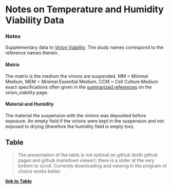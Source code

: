 # Notes on Temperature and Humidity Viability Data

### Notes
Supplementary data to [Virion Viability](../virion_viability.md). The study names correspond to the reference names therein.

#### Matrix
The matrix is the medium the virions are suspended. 
MM = Minimal Medium, MEM = Minimal Essential Medium, CCM = Cell Culture Medium
exact specifications often given in the [summarized references](../virion_viability.md#references)  on the virion_viability page.

#### Material and Humidity
The material the suspension with the virions was deposited before exposure. An empty field if the virions were kept in the suspension and not exposed to drying (therefore the humidity field is empty too).

## Table
> The presentation of the table is not optimal on github (both github pages and github markdown viewer): there is a slider at the very bottom to scroll. Currently downloading and viewing in the program of choice works better.

[**link to Table**](./viability_data.md)

